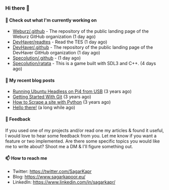 ### Hi there 👋

#### 👷 Check out what I'm currently working on

- [Weburz/.github](https://github.com/Weburz/.github) - The repository of the public landing page of the Weburz GitHub organization (1 day ago)
- [DevHaver/readtes](https://github.com/DevHaver/readtes) - Read the TES (1 day ago)
- [DevHaver/.github](https://github.com/DevHaver/.github) - The repository of the public landing page of the DevHaver GitHub organization (1 day ago)
- [Specolution/.github](https://github.com/Specolution/.github) -  (1 day ago)
- [Specolution/ratata](https://github.com/Specolution/ratata) - This is a game built with SDL3 and C&#43;&#43;. (4 days ago)


#### 📜 My recent blog posts

- [Running Ubuntu Headless on Pi4 from USB](https://www.sagarkapoor.eu/raspberry-pi4-headless-ubuntu-from-usb/) (3 years ago)
- [Getting Started With Git](https://www.sagarkapoor.eu/getting-started-with-git/) (3 years ago)
- [How to Scrape a site with Python](https://www.sagarkapoor.eu/how-to-scrape-with-python/) (3 years ago)
- [Hello there!](https://www.sagarkapoor.eu/about/) (a long while ago)


#### 💬 Feedback

If you used one of my projects and/or read one my articles & found it useful, I would love to hear some feedback from you. Let me know if you want a feature or two implemented. Are there some specific topics you would like me to write about? Shoot me a DM & I'll figure something out.

#### 📫 How to reach me

- Twitter: https://twitter.com/SagarKapr
- Blog: https://www.sagarkapoor.eu/
- LinkedIn: https://www.linkedin.com/in/sagarkapr/